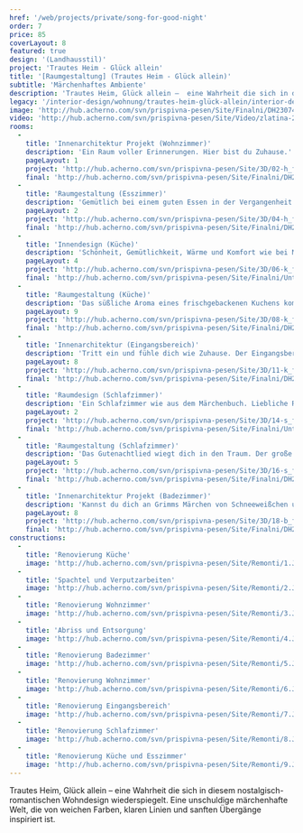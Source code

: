 ```yaml
---
href: '/web/projects/private/song-for-good-night' 
order: 7
price: 85
coverLayout: 8
featured: true
design: '(Landhausstil)'
project: 'Trautes Heim - Glück allein'
title: '[Raumgestaltung] (Trautes Heim - Glück allein)'
subtitle: 'Märchenhaftes Ambiente'
description: 'Trautes Heim, Glück allein –  eine Wahrheit die sich in diesem nostalgisch-romantischen Wohndesign wiederspiegelt. Eine unschuldige märchenhafte Welt, die von weichen Farben, klaren Linien und sanften Übergänge inspiriert ist.'
legacy: '/interior-design/wohnung/trautes-heim-glück-allein/interior-design.html'
image: 'http://hub.acherno.com/svn/prispivna-pesen/Site/Finalni/DH230741_2_3_4_5%20copy.jpg'
video: 'http://hub.acherno.com/svn/prispivna-pesen/Site/Video/zlatina-20150319-hd.mp4'
rooms:
  -
    title: 'Innenarchitektur Projekt (Wohnzimmer)'
    description: 'Ein Raum voller Erinnerungen. Hier bist du Zuhause.'
    pageLayout: 1
    project: 'http://hub.acherno.com/svn/prispivna-pesen/Site/3D/02-h_f.jpg'
    final: 'http://hub.acherno.com/svn/prispivna-pesen/Site/Finalni/DH230746_47_48_49_50%20copy.jpg'
  -
    title: 'Raumgestaltung (Esszimmer)'
    description: 'Gemütlich bei einem guten Essen in der Vergangenheit schwelgen oder über die Zukunft sinnieren. Dieses Wohndesign ist für dich da und begleitet dich schon dein ganzes Leben lang.'
    pageLayout: 2
    project: 'http://hub.acherno.com/svn/prispivna-pesen/Site/3D/04-h_f.jpg'
    final: 'http://hub.acherno.com/svn/prispivna-pesen/Site/Finalni/DH230731_2_3_4_5%20copy.jpg'
  -
    title: 'Innendesign (Küche)'
    description: 'Schönheit, Gemütlichkeit, Wärme und Komfort wie bei Muttern. Was Früher richtig war, kann auch heute nicht falsch sein.  Vertrautes Design, klare Linien und Muster mit einem Hauch Modernität und Farben.'
    pageLayout: 4
    project: 'http://hub.acherno.com/svn/prispivna-pesen/Site/3D/06-k_f.jpg'
    final: 'http://hub.acherno.com/svn/prispivna-pesen/Site/Finalni/Untitled_Panorama2%20copy.jpg'
  -
    title: 'Raumgestaltung (Küche)'
    description: 'Das süßliche Aroma eines frischgebackenen Kuchens kommt dir entgegen und weckt geliebte Erinnerungen an die gute alte Zeit.'
    pageLayout: 9
    project: 'http://hub.acherno.com/svn/prispivna-pesen/Site/3D/08-k_f.jpg'
    final: 'http://hub.acherno.com/svn/prispivna-pesen/Site/Finalni/DH230696_697_698_699_700%20copy.jpg'
  -
    title: 'Innenarchitektur (Eingangsbereich)'
    description: 'Tritt ein und fühle dich wie Zuhause. Der Eingangsbereich in zarten Nuancen und vielen Aufbewahrungsmöglichkeiten ist ein ehrenwürdiger Vorbote für die Stimmung des Hauses.'
    pageLayout: 8
    project: 'http://hub.acherno.com/svn/prispivna-pesen/Site/3D/11-k_f.jpg'
    final: 'http://hub.acherno.com/svn/prispivna-pesen/Site/Finalni/DH230606_07_08_09_10%20copy.jpg'
  -
    title: 'Raumdesign (Schlafzimmer)'
    description: 'Ein Schlafzimmer wie aus dem Märchenbuch. Liebliche Rosenblüten schmücken die Wände und versprühen ihr Aroma im ganzen Raum. Ein weiches, gemütliches Bett in unschuldigem Weiß verspricht dir einen gesegneten Schlaf.'
    pageLayout: 2
    project: 'http://hub.acherno.com/svn/prispivna-pesen/Site/3D/14-s_f.jpg'
    final: 'http://hub.acherno.com/svn/prispivna-pesen/Site/Finalni/Untitled_Panorama6%20copy.jpg'
  -
    title: 'Raumgestaltung (Schlafzimmer)'
    description: 'Das Gutenachtlied wiegt dich in den Traum. Der große weiße Schrank versteckt deine Geheimnisse oder die Schuhe von Aschenputtel.'
    pageLayout: 5
    project: 'http://hub.acherno.com/svn/prispivna-pesen/Site/3D/16-s_f.jpg'
    final: 'http://hub.acherno.com/svn/prispivna-pesen/Site/Finalni/DH230841_2_3_4_5%20copy.jpg'
  -
    title: 'Innenarchitektur Projekt (Badezimmer)'
    description: 'Kannst du dich an Grimms Märchen von Schneeweißchen und Rosenrot erinnern, über die zwei Rosenstöcke vor der Eingangstür – eins mit weißen, das andere mit roten Blüten? Ein kokettes Bad, das mit zartem rosa und klarem Weiß zu einem wahrhaft märchenhaften Aufenthalt einlädt.'
    pageLayout: 8
    project: 'http://hub.acherno.com/svn/prispivna-pesen/Site/3D/18-b_f.jpg'
    final: 'http://hub.acherno.com/svn/prispivna-pesen/Site/Finalni/DH230796_797_798_799_800%20copy.jpg'
constructions:
  -
    title: 'Renovierung Küche'
    image: 'http://hub.acherno.com/svn/prispivna-pesen/Site/Remonti/1.JPG'
  -
    title: 'Spachtel und Verputzarbeiten'
    image: 'http://hub.acherno.com/svn/prispivna-pesen/Site/Remonti/2.JPG'
  -
    title: 'Renovierung Wohnzimmer'
    image: 'http://hub.acherno.com/svn/prispivna-pesen/Site/Remonti/3.JPG'
  -
    title: 'Abriss und Entsorgung'
    image: 'http://hub.acherno.com/svn/prispivna-pesen/Site/Remonti/4.JPG'
  -
    title: 'Renovierung Badezimmer'
    image: 'http://hub.acherno.com/svn/prispivna-pesen/Site/Remonti/5.JPG'
  -
    title: 'Renovierung Wohnzimmer'
    image: 'http://hub.acherno.com/svn/prispivna-pesen/Site/Remonti/6.JPG'
  -
    title: 'Renovierung Eingangsbereich'
    image: 'http://hub.acherno.com/svn/prispivna-pesen/Site/Remonti/7.JPG'
  -
    title: 'Renovierung Schlafzimmer'
    image: 'http://hub.acherno.com/svn/prispivna-pesen/Site/Remonti/8.JPG'
  -
    title: 'Renovierung Küche und Esszimmer'
    image: 'http://hub.acherno.com/svn/prispivna-pesen/Site/Remonti/9.JPG'    
---
```

Trautes Heim, Glück allein –  eine Wahrheit die sich in diesem nostalgisch-romantischen Wohndesign wiederspiegelt. Eine unschuldige märchenhafte Welt, die von weichen Farben, klaren Linien und sanften Übergänge inspiriert ist.

